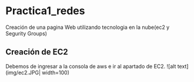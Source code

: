 # Practica1_redes
 Creación de una pagina Web  utilizando tecnologia en la nube(ec2 y Segurity Groups)

 ## Creación de EC2

 Debemos de ingresar a la consola de aws e ir al apartado de EC2.
![alt text](img/ec2.JPG| width=100)